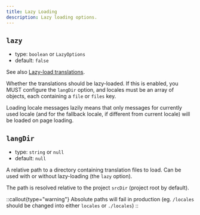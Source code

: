 ```yaml
---
title: Lazy Loading
description: Lazy loading options.
---
```


## `lazy`

- type: `boolean` or `LazyOptions`
- default: `false`

See also [Lazy-load translations](/guide/lazy-load-translations).

Whether the translations should be lazy-loaded. If this is enabled, you MUST configure the `langDir` option, and locales must be an array of objects, each containing a `file` or `files` key.

Loading locale messages lazily means that only messages for currently used locale (and for the fallback locale, if different from current locale) will be loaded on page loading.

## `langDir`

- type: `string` or `null`
- default: `null`

A relative path to a directory containing translation files to load. Can be used with or without lazy-loading (the `lazy` option).

The path is resolved relative to the project `srcDir` (project root by default).

::callout{type="warning"}
Absolute paths will fail in production (eg. `/locales` should be changed into either `locales` or `./locales`)
::
